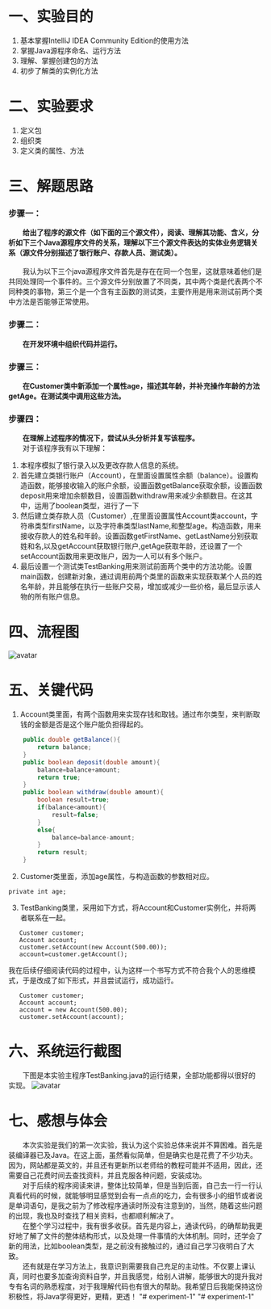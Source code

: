 # 一、实验目的
1. 基本掌握IntelliJ IDEA Community Edition的使用方法
2. 掌握Java源程序命名、运行方法
3. 理解、掌握创建包的方法
4. 初步了解类的实例化方法
# 二、实验要求
1. 定义包
2. 组织类
3. 定义类的属性、方法
# 三、解题思路
### **步骤一**：
&emsp;&emsp;**给出了程序的源文件（如下面的三个源文件），阅读、理解其功能、含义，分析如下三个Java源程序文件的关系，理解以下三个源文件表达的实体业务逻辑关系（源文件分别描述了银行账户、存款人员、测试类）。**
<br><br>&emsp;&emsp;我认为以下三个java源程序文件首先是存在在同一个包里，这就意味着他们是共同处理同一个事件的。三个源文件分别放置了不同类，其中两个类是代表两个不同种类的事物，第三个是一个含有主函数的测试类，主要作用是用来测试前两个类中方法是否能够正常使用。
### **步骤二**：
&emsp;&emsp;**在开发环境中组织代码并运行。**
### **步骤三**：
&emsp;&emsp;**在Customer类中新添加一个属性age，描述其年龄，并补充操作年龄的方法getAge。在测试类中调用这些方法。**
### **步骤四**：
&emsp;&emsp;**在理解上述程序的情况下，尝试从头分析并复写该程序。**
<br>&emsp;&emsp;对于该程序我有以下理解：
1. 本程序模拟了银行录入以及更改存款人信息的系统。
2. 首先建立类银行账户（Account），在里面设置属性余额（balance）。设置构造函数，能够接收输入的账户余额，设置函数getBalance获取余额，设置函数deposit用来增加余额数目，设置函数withdraw用来减少余额数目。在这其中，运用了boolean类型，进行了一下
3. 然后建立类存款人员（Customer）,在里面设置属性Account类account，字符串类型firstName，以及字符串类型lastName,和整型age。构造函数，用来接收存款人的姓名和年龄。设置函数getFirstName、getLastName分别获取姓和名,以及getAccount获取银行账户,getAge获取年龄，还设置了一个setAccount函数用来更改账户，因为一人可以有多个账户。
4. 最后设置一个测试类TestBanking用来测试前面两个类中的方法功能。设置main函数，创建新对象，通过调用前两个类里的函数来实现获取某个人员的姓名年龄，并且能够在执行一些账户交易，增加或减少一些价格，最后显示该人物的所有账户信息。
# 四、流程图

![avatar](https://github.com/Minomeis/Experiment01/blob/master/img/liucheng.jpg)
# 五、关键代码
1. Account类里面，有两个函数用来实现存钱和取钱。通过布尔类型，来判断取钱的金额是否是这个账户能负担得起的。
```java 
    public double getBalance(){
        return balance;
    }
    public boolean deposit(double amount){
        balance=balance+amount;
        return true;
    }
    public boolean withdraw(double amount){
        boolean result=true;
        if(balance<amount){
            result=false;
        }
        else{
            balance=balance-amount;
        }
        return result;
    }
```
2. Customer类里面，添加age属性，与构造函数的参数相对应。
```
private int age;
```
3. TestBanking类里，采用如下方式，将Account和Customer实例化，并将两者联系在一起。
 ```
    Customer customer;
    Account account;
    customer.setAccount(new Account(500.00));
    account=customer.getAccount();
 ```
我在后续仔细阅读代码的过程中，认为这样一个书写方式不符合我个人的思维模式，于是改成了如下形式，并且尝试运行，成功运行。

 ```
    Customer customer;
    Account account;
    account = new Account(500.00);
    customer.setAccount(account);
 ```
# 六、系统运行截图
&emsp;&emsp;下图是本实验主程序TestBanking.java的运行结果，全部功能都得以很好的实现。
![avatar](./img/001.jpg)

# 七、感想与体会
&emsp;&emsp;本次实验是我们的第一次实验，我认为这个实验总体来说并不算困难。首先是装编译器已及Java。在这上面，虽然看似简单，但是确实也是花费了不少功夫。因为，网站都是英文的，并且还有更新所以老师给的教程可能并不适用，因此，还需要自己花费时间去查找资料，并且克服各种问题，安装成功。
<br>&emsp;&emsp;对于后续的程序阅读来讲，整体比较简单，但是当到后面，自己去一行一行认真看代码的时候，就能够明显感觉到会有一点点的吃力，会有很多小的细节或者说是单词语句，是我之前为了修改程序通读时所没有注意到的，当然，随着这些问题的出现，我也及时查找了相关资料，也都顺利解决了。
<br>&emsp;&emsp;在整个学习过程中，我有很多收获。首先是内容上，通读代码，的确帮助我更好地了解了文件的整体结构形式，以及处理一件事情的大体机制。同时，还学会了新的用法，比如boolean类型，是之前没有接触过的，通过自己学习夜明白了大致。
<br>&emsp;&emsp;还有就是在学习方法上，我意识到需要我自己充足的主动性。不仅要上课认真，同时也要多加查询资料自学，并且我感觉，给别人讲解，能够很大的提升我对专有名词的熟悉程度，对于我理解代码也有很大的帮助。我希望日后我能保持这份积极性，将Java学得更好，更精，更透！
"# experiment-1" 
"# experiment-1" 
